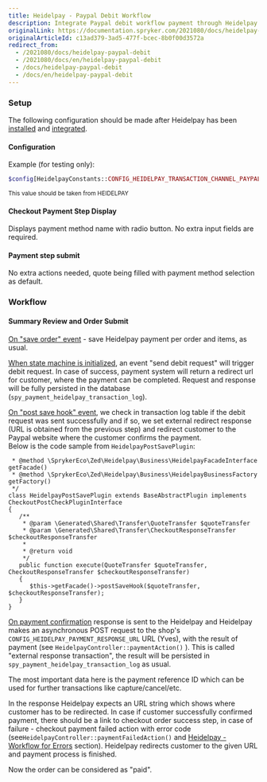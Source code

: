 ```yaml
---
title: Heidelpay - Paypal Debit Workflow
description: Integrate Paypal debit workflow payment through Heidelpay into the Spryker-based shop.
originalLink: https://documentation.spryker.com/2021080/docs/heidelpay-paypal-debit
originalArticleId: c13ad379-3ad5-477f-bcec-8b0f00d3572a
redirect_from:
  - /2021080/docs/heidelpay-paypal-debit
  - /2021080/docs/en/heidelpay-paypal-debit
  - /docs/heidelpay-paypal-debit
  - /docs/en/heidelpay-paypal-debit
---
```


### Setup

The following configuration should be made after Heidelpay has been [installed](/docs/scos/user/technology-partners/{{page.version}}/payment-partners/heidelpay/heidelpay-installation.html) and [integrated](/docs/scos/user/technology-partners/{{page.version}}/payment-partners/heidelpay/scos-integration/heidelpay-integration-into-scos.html).

#### Configuration

Example (for testing only):

```php
$config[HeidelpayConstants::CONFIG_HEIDELPAY_TRANSACTION_CHANNEL_PAYPAL] = '31HA07BC8142C5A171749A60D979B6E4';
```
<sub>This value should be taken from HEIDELPAY</sub>

#### Checkout Payment Step Display

Displays payment method name with radio button. No extra input fields are required.

#### Payment step submit

No extra actions needed, quote being filled with payment method selection as default.

### Workflow

#### Summary Review and Order Submit

<u>On "save order" event</u> - save Heidelpay payment
    per order and items, as usual.

<u>When state machine is initialized</u>, an event "send debit request" will trigger debit request. In case of success, payment system will return a redirect url for customer, where the payment can be completed. Request and response will be fully persisted in the database (`spy_payment_heidelpay_transaction_log`). 

<u>On "post save hook" event</u>, we check in transaction log table if the debit request was sent successfully and if so, we set external redirect response (URL is obtained from the previous step) and redirect customer to the Paypal website where the customer confirms the payment. <br>
Below is the code sample from `HeidelpayPostSavePlugin`:
```php/**
 * @method \SprykerEco\Zed\Heidelpay\Business\HeidelpayFacadeInterface getFacade()
 * @method \SprykerEco\Zed\Heidelpay\Business\HeidelpayBusinessFactory getFactory()
 */
class HeidelpayPostSavePlugin extends BaseAbstractPlugin implements CheckoutPostCheckPluginInterface
{
   /**
	* @param \Generated\Shared\Transfer\QuoteTransfer $quoteTransfer
	* @param \Generated\Shared\Transfer\CheckoutResponseTransfer $checkoutResponseTransfer
	*
	* @return void
	*/
   public function execute(QuoteTransfer $quoteTransfer, CheckoutResponseTransfer $checkoutResponseTransfer)
   {
	  $this->getFacade()->postSaveHook($quoteTransfer, $checkoutResponseTransfer);
   }
}
```
<u>On payment confirmation</u> response is sent to the Heidelpay and Heidelpay makes an asynchronous POST request to the shop's `CONFIG_HEIDELPAY_PAYMENT_RESPONSE_URL`
    URL (Yves), with the result of payment (see `HeidelpayController::paymentAction()` ). This is called "external response transaction", the result will be persisted in `spy_payment_heidelpay_transaction_log` as usual.

 The most important data here is the payment reference ID which can be used for further transactions like capture/cancel/etc. 

In the response Heidelpay expects an URL string which shows where customer has to be redirected. In case  if customer successfully confirmed payment, there should be a link to checkout order success step, in case of failure - checkout payment failed action with error code (see`HeidelpayController::paymentFailedAction()` and [Heidelpay - Workflow for Errors](/docs/scos/user/technology-partners/{{page.version}}/payment-partners/heidelpay/technical-details-and-howtos/heidelpay-workflow-for-errors.html) section). Heidelpay redirects customer to the given URL and payment process is finished. 

Now the order can be considered as "paid".
